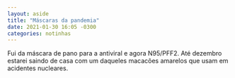 ```yaml
---
layout: aside
title: "Máscaras da pandemia"
date: 2021-01-30 16:05 -0300
categories: notinhas
---
```

Fui da máscara de pano para a antiviral e agora N95/PFF2. Até dezembro estarei saindo de casa com um daqueles macacões amarelos que usam em acidentes nucleares.

